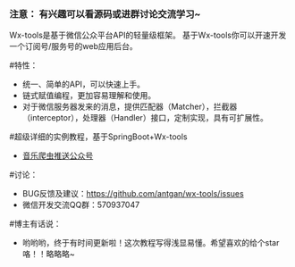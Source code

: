 ### 注意： 有兴趣可以看源码或进群讨论交流学习~
Wx-tools是基于微信公众平台API的轻量级框架。
基于Wx-tools你可以开速开发一个订阅号/服务号的web应用后台。

#特性：
* 统一、简单的API，可以快速上手。
* 链式赋值编程，更加容易理解和使用。
* 对于微信服务器发来的消息，提供匹配器（Matcher），拦截器（interceptor），处理器（Handler）接口，定制实现，具有可扩展性。
 
#超级详细的实例教程，基于SpringBoot+Wx-tools
* [音乐爬虫推送公众号](https://blog.csdn.net/antgan/article/details/80288061)

#讨论：
* BUG反馈及建议：https://github.com/antgan/wx-tools/issues
* 微信开发交流QQ群：570937047

#博主有话说：
* 哟哟哟，终于有时间更新啦！这次教程写得浅显易懂。希望喜欢的给个star咯！！略略略~
